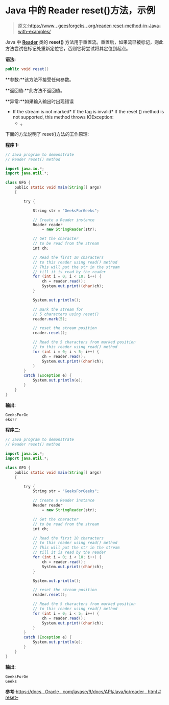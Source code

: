 # Java 中的 Reader reset()方法，示例

> 原文:[https://www . geesforgeks . org/reader-reset-method-in-Java-with-examples/](https://www.geeksforgeeks.org/reader-reset-method-in-java-with-examples/)

Java 中 **[Reader](https://www.geeksforgeeks.org/java-io-reader-class-java/)** 类的 **reset()** 方法用于重置流。重置后，如果流已被标记，则此方法尝试在标记处重新定位它，否则它将尝试将其定位到起点。

**语法:**

```java
public void reset()
```

**参数:**该方法不接受任何参数。

**返回值:**此方法不返回值。

**异常:**如果输入输出时出现错误

*   If the stream is not marked*   If the tag is invalid*   If the reset () method is not supported, this method throws IOException:
    *   。

下面的方法说明了 reset()方法的工作原理:

**程序 1:**

```java
// Java program to demonstrate
// Reader reset() method

import java.io.*;
import java.util.*;

class GFG {
    public static void main(String[] args)
    {

        try {

            String str = "GeeksForGeeks";

            // Create a Reader instance
            Reader reader
                = new StringReader(str);

            // Get the character
            // to be read from the stream
            int ch;

            // Read the first 10 characters
            // to this reader using read() method
            // This will put the str in the stream
            // till it is read by the reader
            for (int i = 0; i < 10; i++) {
                ch = reader.read();
                System.out.print((char)ch);
            }

            System.out.println();

            // mark the stream for
            // 5 characters using reset()
            reader.mark(5);

            // reset the stream position
            reader.reset();

            // Read the 5 characters from marked position
            // to this reader using read() method
            for (int i = 0; i < 5; i++) {
                ch = reader.read();
                System.out.print((char)ch);
            }
        }
        catch (Exception e) {
            System.out.println(e);
        }
    }
}
```

**输出:**

```java
GeeksForGe
eks??

```

**程序二:**

```java
// Java program to demonstrate
// Reader reset() method

import java.io.*;
import java.util.*;

class GFG {
    public static void main(String[] args)
    {

        try {
            String str = "GeeksForGeeks";

            // Create a Reader instance
            Reader reader
                = new StringReader(str);

            // Get the character
            // to be read from the stream
            int ch;

            // Read the first 10 characters
            // to this reader using read() method
            // This will put the str in the stream
            // till it is read by the reader
            for (int i = 0; i < 10; i++) {
                ch = reader.read();
                System.out.print((char)ch);
            }

            System.out.println();

            // reset the stream position
            reader.reset();

            // Read the 5 characters from marked position
            // to this reader using read() method
            for (int i = 0; i < 5; i++) {
                ch = reader.read();
                System.out.print((char)ch);
            }
        }
        catch (Exception e) {
            System.out.println(e);
        }
    }
}
```

**输出:**

```java
GeeksForGe
Geeks

```

**参考:**[https://docs . Oracle . com/javase/9/docs/API/Java/io/reader . html # reset–](https://docs.oracle.com/javase/9/docs/api/java/io/Reader.html#reset--)